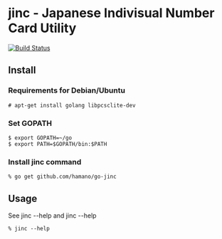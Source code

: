 jinc - Japanese Indivisual Number Card Utility
==============================================

[![Build Status](https://travis-ci.org/hamano/jinc.svg?branch=master)](https://travis-ci.org/hamano/jinc)

## Install

### Requirements for Debian/Ubuntu

~~~
# apt-get install golang libpcsclite-dev
~~~

### Set GOPATH
~~~
$ export GOPATH=~/go
$ export PATH=$GOPATH/bin:$PATH
~~~

### Install jinc command
~~~
% go get github.com/hamano/go-jinc
~~~

## Usage

See jinc --help and jinc <subcommand> --help

~~~
% jinc --help

~~~

